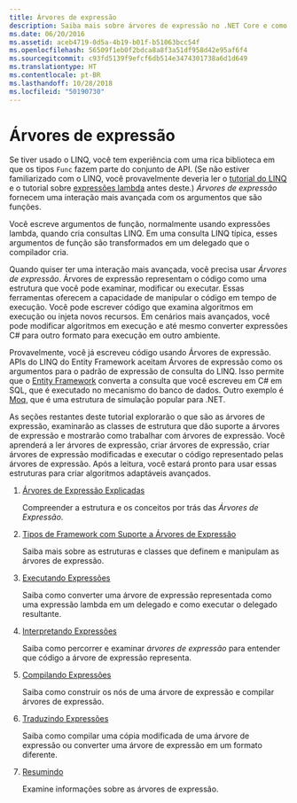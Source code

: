 ```yaml
---
title: Árvores de expressão
description: Saiba mais sobre árvores de expressão no .NET Core e como usá-las para representar o código como estruturas que você pode examinar, modificar e executar.
ms.date: 06/20/2016
ms.assetid: aceb4719-0d5a-4b19-b01f-b51063bcc54f
ms.openlocfilehash: 56509f1eb0f2bdca8a8f3a51df958d42e95af6f4
ms.sourcegitcommit: c93fd5139f9efcf6db514e3474301738a6d1d649
ms.translationtype: HT
ms.contentlocale: pt-BR
ms.lasthandoff: 10/28/2018
ms.locfileid: "50190730"
---
```

# <a name="expression-trees"></a>Árvores de expressão

Se tiver usado o LINQ, você tem experiência com uma rica biblioteca em que os tipos `Func` fazem parte do conjunto de API. (Se não estiver familiarizado com o LINQ, você provavelmente deveria ler o [tutorial do LINQ](linq/index.md) e o tutorial sobre [expressões lambda](lambda-expressions.md) antes deste.) *Árvores de expressão* fornecem uma interação mais avançada com os argumentos que são funções.

Você escreve argumentos de função, normalmente usando expressões lambda, quando cria consultas LINQ. Em uma consulta LINQ típica, esses argumentos de função são transformados em um delegado que o compilador cria. 

Quando quiser ter uma interação mais avançada, você precisa usar *Árvores de expressão*.
Árvores de expressão representam o código como uma estrutura que você pode examinar, modificar ou executar. Essas ferramentas oferecem a capacidade de manipular o código em tempo de execução. Você pode escrever código que examina algoritmos em execução ou injeta novos recursos. Em cenários mais avançados, você pode modificar algoritmos em execução e até mesmo converter expressões C# para outro formato para execução em outro ambiente.

Provavelmente, você já escreveu código usando Árvores de expressão. APIs do LINQ do Entity Framework aceitam Árvores de expressão como os argumentos para o padrão de expressão de consulta do LINQ.
Isso permite que o [Entity Framework](/ef/) converta a consulta que você escreveu em C# em SQL, que é executado no mecanismo do banco de dados. Outro exemplo é [Moq](https://github.com/Moq/moq), que é uma estrutura de simulação popular para .NET.

As seções restantes deste tutorial explorarão o que são as árvores de expressão, examinarão as classes de estrutura que dão suporte a árvores de expressão e mostrarão como trabalhar com árvores de expressão. Você aprenderá a ler árvores de expressão, criar árvores de expressão, criar árvores de expressão modificadas e executar o código representado pelas árvores de expressão. Após a leitura, você estará pronto para usar essas estruturas para criar algoritmos adaptáveis avançados.

1. [Árvores de Expressão Explicadas](expression-trees-explained.md)

    Compreender a estrutura e os conceitos por trás das *Árvores de Expressão*.
    
2. [Tipos de Framework com Suporte a Árvores de Expressão](expression-classes.md)
    
    Saiba mais sobre as estruturas e classes que definem e manipulam as árvores de expressão.
    
3. [Executando Expressões](expression-trees-execution.md)

    Saiba como converter uma árvore de expressão representada como uma expressão lambda em um delegado e como executar o delegado resultante.

4. [Interpretando Expressões](expression-trees-interpreting.md)

    Saiba como percorrer e examinar *árvores de expressão* para entender que código a árvore de expressão representa.

5. [Compilando Expressões](expression-trees-building.md)

    Saiba como construir os nós de uma árvore de expressão e compilar árvores de expressão.

6. [Traduzindo Expressões](expression-trees-translating.md)

    Saiba como compilar uma cópia modificada de uma árvore de expressão ou converter uma árvore de expressão em um formato diferente.

7. [Resumindo](expression-trees-summary.md)

    Examine informações sobre as árvores de expressão.
    
